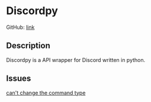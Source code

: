 # Discordpy

GitHub: [link](https://github.com/Rapptz/discord.py)

## Description

Discordpy is a API wrapper for Discord written in python.

## Issues

[can't change the command type](https://github.com/Rapptz/discord.py/issues/8063)

